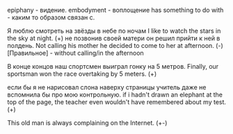 epiphany - видение.
embodyment - воплощениe
has something to do with - каким то образом связан с.

Я люблю смотреть на звёзды в небе по ночам
I like to watch the stars in the sky at night. (+)
не позвонив своей матери он решил прийти к ней в полдень.
Not calling his mother he decided to come to her at afternoon. (-)
[Правильное] - without calling/in the afternoon

В конце концов наш спортсмен выиграл гонку на 5 метров.
Finally, our sportsman won the race overtaking by 5 meters. (+)

если бы я не нарисовал слона наверху страницы учитель даже не вспомнила бы про мою контрольную.
if i hadn't drawn an elephant at the top of the page, the teacher even wouldn't have remembered about my test. (+)

This old man is always complaining on the Internet. (+-)
